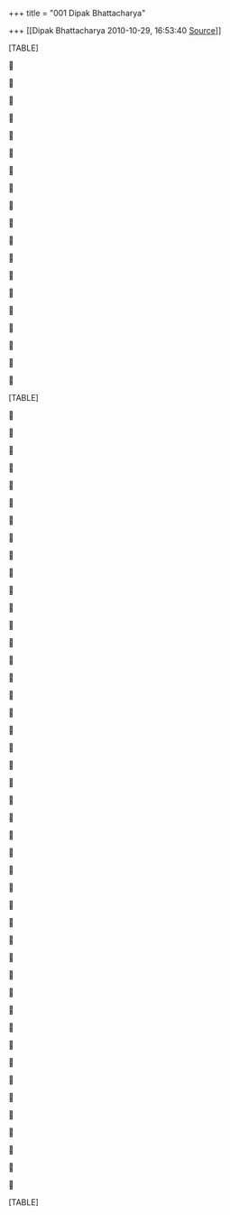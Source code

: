 +++
title = "001 Dipak Bhattacharya"

+++
[[Dipak Bhattacharya	2010-10-29, 16:53:40 [Source](https://groups.google.com/g/bvparishat/c/sdN5mP6MWAg)]]



[TABLE]







































[TABLE]



























































































[TABLE]

  

